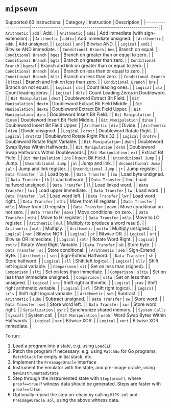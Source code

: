 # `mipsevm`

Supported 63 instructions:
| Category             | Instruction   | Description                                  |
|----------------------|---------------|----------------------------------------------|
| `Arithmetic`         | `add`         | Add.                                         |
| `Arithmetic`         | `addi`        | Add immediate (with sign-extension).         |
| `Arithmetic`         | `addiu`       | Add immediate unsigned.                      |
| `Arithmetic`         | `addu`        | Add unsigned.                                |
| `Logical`            | `and`         | Bitwise AND.                                 |
| `Logical`            | `andi`        | Bitwise AND immediate.                       |
| `Conditional Branch` | `beq`         | Branch on equal.                             |
| `Conditional Branch` | `bgez`        | Branch on greater than or equal to zero.     |
| `Conditional Branch` | `bgtz`        | Branch on greater than zero.                 |
| `Conditional Branch` | `bgezal`      | Branch and link on greater than or equal to zero.     |
| `Conditional Branch` | `blez`        | Branch on less than or equal to zero.        |
| `Conditional Branch` | `bltz`        | Branch on less than zero.                    |
| `Conditional Branch` | `bltzal`      | Branch and link on less than zero.           |
| `Conditional Branch` | `bne`         | Branch on not equal.                         |
| `Logical`            | `clo`         | Count leading ones.                          |
| `Logical`            | `clz`         | Count leading zeros.                         |
| `Logical`            | `dclz`        | Count Leading Zeros in Doubleword.           |
| `Bit Manipulation`   | `dext`        | Doubleword Extract Bit Field.                |
| `Bit Manipulation`   | `dextm`       | Doubleword Extract Bit Field Middle.         |
| `Bit Manipulation`   | `dextu`       | Doubleword Extract Bit Field Upper.          |
| `Bit Manipulation`   | `dins`        | Doubleword Insert Bit Field.                 |
| `Bit Manipulation`   | `dinsm`       | Doubleword Insert Bit Field Middle.          |
| `Bit Manipulation`   | `dinsu`       | Doubleword Insert Bit Field Upper.           |
| `Arithmetic`         | `div`         | Divide.                                      |
| `Arithmetic`         | `divu`        | Divide unsigned.                             |
| `Logical`            | `drotr`       | Doubleword Rotate Right.                     |
| `Logical`            | `drotr32`     | Doubleword Rotate Right Plus 32.             |
| `Logical`            | `drotrv`      | Doubleword Rotate Right Variable.            |
| `Bit Manipulation`   | `dsbh`        | Doubleword Swap Bytes Within Halfwords.      |
| `Bit Manipulation`   | `dshd`        | Doubleword Swap Halfwords Within Doublewords.|
| `Bit Manipulation`   | `ext`         | Extract Bit Field.                           |
| `Bit Manipulation`   | `ins`         | Insert Bit Field.                            |
| `Unconditional Jump` | `j`           | Jump.                                        |
| `Unconditional Jump` | `jal`         | Jump and link.                               |
| `Unconditional Jump` | `jalr`        | Jump and link register.                      |
| `Unconditional Jump` | `jr`          | Jump register.                               |
| `Data Transfer`      | `lb`          | Load byte.                                   |
| `Data Transfer`      | `lbu`         | Load byte unsigned.                          |
| `Data Transfer`      | `lh`          | Load halfword.                               |
| `Data Transfer`      | `lhu`         | Load halfword unsigned.                      |
| `Data Transfer`      | `ll`          | Load linked word.                            |
| `Data Transfer`      | `lui`         | Load upper immediate.                        |
| `Data Transfer`      | `lw`          | Load word.                                   |
| `Data Transfer`      | `lwl`         | Load word left.                              |
| `Data Transfer`      | `lwr`         | Load word right.                             |
| `Data Transfer`      | `mfhi`        | Move from HI register.                       |
| `Data Transfer`      | `mflo`        | Move from LO register.                       |
| `Data Transfer`      | `movn`        | Move conditional on not zero.                |
| `Data Transfer`      | `movz`        | Move conditional on zero.                    |
| `Data Transfer`      | `mthi`        | Move to HI register.                         |
| `Data Transfer`      | `mtlo`        | Move to LO register.                         |
| `Arithmetic`         | `mul`         | Multiply (to produce a word result).         |
| `Arithmetic`         | `mult`        | Multiply.                                    |
| `Arithmetic`         | `multu`       | Multiply unsigned.                           |
| `Logical`            | `nor`         | Bitwise NOR.                                 |
| `Logical`            | `or`          | Bitwise OR.                                  |
| `Logical`            | `ori`         | Bitwise OR immediate.                        |
| `Logical`            | `rotr`        | Rotate Word Right.                           |
| `Logical`            | `rotrv`       | Rotate Word Right Variable.                  |
| `Data Transfer`      | `sb`          | Store byte.                                  |
| `Data Transfer`      | `sc`          | Store conditional.                           |
| `Arithmetic`         | `seb`         | Sign-Extend Byte.                            |
| `Arithmetic`         | `seh`         | Sign-Extend Halfword.                        |
| `Data Transfer`      | `sh`          | Store halfword.                              |
| `Logical`            | `sll`         | Shift left logical.                          |
| `Logical`            | `sllv`        | Shift left logical variable.                 |
| `Comparison`         | `slt`         | Set on less than (signed).                   |
| `Comparison`         | `slti`        | Set on less than immediate.                  |
| `Comparison`         | `sltiu`       | Set on less than immediate unsigned.         |
| `Comparison`         | `sltu`        | Set on less than unsigned.                   |
| `Logical`            | `sra`         | Shift right arithmetic.                      |
| `Logical`            | `srav`        | Shift right arithmetic variable.             |
| `Logical`            | `srl`         | Shift right logical.                         |
| `Logical`            | `srlv`        | Shift right logical variable.                |
| `Arithmetic`         | `sub`         | Subtract.                                    |
| `Arithmetic`         | `subu`        | Subtract unsigned.                           |
| `Data Transfer`      | `sw`          | Store word.                                  |
| `Data Transfer`      | `swl`         | Store word left.                             |
| `Data Transfer`      | `swr`         | Store word right.                            |
| `Serialization`      | `sync`        | Synchronize shared memory.                   |
| `System Calls`       | `syscall`     | System call.                                 |
| `Bit Manipulation`   | `wsbh`        | Word Swap Bytes Within Halfwords.            |
| `Logical`            | `xor`         | Bitwise XOR.                                 |
| `Logical`            | `xori`        | Bitwise XOR immediate.                       |

To run:
1. Load a program into a state, e.g. using `LoadELF`.
2. Patch the program if necessary: e.g. using `PatchGo` for Go programs, `PatchStack` for empty initial stack, etc.
4. Implement the `PreimageOracle` interface
5. Instrument the emulator with the state, and pre-image oracle, using `NewInstrumentedState`
6. Step through the instrumented state with `Step(proof)`,
   where `proof==true` if witness data should be generated. Steps are faster with `proof==false`.
7. Optionally repeat the step on-chain by calling `MIPS.sol` and `PreimageOracle.sol`, using the above witness data.
